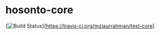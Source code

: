 # hosonto-core

{<img src="https://travis-ci.org/mziaurrahman/test-core.svg?branch=master" alt="Build Status" />}[https://travis-ci.org/mziaurrahman/test-core]
